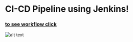# CI-CD Pipeline using Jenkins!
### [ to see workflow click](pipeline.md) 
![alt text](https://github.com/sumyak/CI-CD-Pipeline/blob/master/SS/Screenshot%20(365).png?raw=true)
